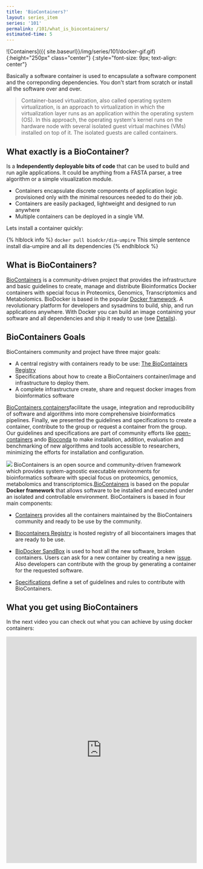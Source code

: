 ```yaml
---
title: 'BioContainers?'
layout: series_item
series: '101'
permalink: /101/what_is_biocontainers/
estimated-time: 5
---
```


![Containers]({{ site.baseurl}}/img/series/101/docker-gif.gif){:height="250px" class="center"}
{:style="font-size: 9px; text-align: center"}  


Basically a software container <i class="fa fa-archive" aria-hidden="true"></i> is used to encapsulate a software component and the correponding dependencies. You don't start from scratch or install all the software over and over. 


>Container-based virtualization, also called operating system virtualization, is an approach to virtualization in which the virtualization layer
>runs as an application within the operating system (OS). In this approach, the operating system's kernel runs on the hardware node with several
>isolated guest virtual machines (VMs) installed on top of it. The isolated guests are called containers. 


What exactly is a BioContainer?
-------------------------------

Is a __Independently deployable bits of code__ that can be used to build and run agile applications. It could be anything from a FASTA parser, a tree algorithm or a simple visualization module.


- Containers encapsulate discrete components of application logic provisioned only with the minimal resources needed to do their job.
- Containers are easily packaged, lightweight and designed to run anywhere
- Multiple containers can be deployed in a single VM.

Lets install a container quickly: 

{% hlblock info %}
`docker pull biodckr/dia-umpire` This simple sentence install dia-umpire and all its dependencies
{% endhlblock %}


What is BioContainers?
----------------------

<a href="http://biocontainers.pro">BioContainers</a> is a community-driven project that provides the infrastructure and basic guidelines to create, manage and distribute Bioinformatics Docker containers with special focus in Proteomics, Genomics, Transcriptomics and Metabolomics.
BioDocker is based in the popular <a href="#what-is-docker">Docker framework</a>. A revolutionary platform for developers and sysadmins to build, ship, and run applications
anywhere. With Docker you can build an image containing your software and all dependencies and ship it ready to use (see <a href="#what-is-docker">Details</a>).

## BioContainers Goals

BioContainers community and project have three major goals:
 <ul>
  <li>A central registry with containers ready to be use: <a href="http://biocontainers.pro/registry">The BioContainers Registry</a></li>
  <li>Specifications about how to create a BioContainers container/image and infrastructure to deploy them.</li>
  <li>A complete infrastructure create, share and request docker images from bioinformatics software</li>
 </ul>

[BioContainers containers](https://github.com/BioContainers/containers)facilitate the usage, integration and reproducibility of software and algorithms into more comprehensive bioinformatics pipelines. 
Finally, we presented the guidelines and specifications to create a container, contribute to the group or request a container from the group. Our guidelines and specifications are part of community efforts like [open-containers](https://github.com/opencontainers) ando [Bioconda](https://bioconda.github.io/) to make installation, addition, evaluation and benchmarking of new algorithms and
tools accessible to researchers, minimizing the efforts for installation and configuration.



<img class="splashIcon" src="{{ site.baseurl}}img/series/101/toolbox-color.png"> BioContainers is an open source and community-driven framework which provides system-agnostic executable environments for bioinformatics software with special focus on proteomics, genomics, metabolomics and transcriptomics.[BioContainers](http://biocontainers.pro) is based on
the popular **Docker framework** that allows software to be installed and executed under an isolated and controllable environment. BioContainers is based in four main components:

- [Containers](https://github.com/BioContainers/containers) provides all the containers maintained by the BioContainers community and ready to be use by the community.    

- [Biocontainers Registry](https://biocontainers.pro/registry) is hosted registry of all biocontainers images that are ready to be use.

- [BioDocker SandBox](https://github.com/BioContainers/sandbox) is used to host all the new software, broken containers. Users can ask for a new container by creating a new [issue](https://github.com/BioDocker/sandbox/issues). 
Also developers can contribute with the group by generating a container for the requested software. 

- [Specifications](https://github.com/BioContainers/specs) define a set of guidelines and rules to contribute with BioContainers.


<!--
* Easy to start:
* Easy to test
-->

What you get using BioContainers
--------------------------------

In the next video you can check out what you can achieve by using docker containers:


<iframe width="100%" height="600px" src="https://www.youtube.com/embed/aLipr7tTuA4" frameborder="0"></iframe>
